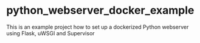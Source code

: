 # python_webserver_docker_example
This is an example project how to set up a dockerized Python webserver using Flask, uWSGI and Supervisor
